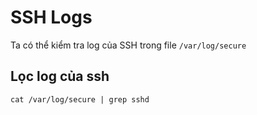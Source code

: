 # SSH Logs

Ta có thể kiểm tra log của SSH trong file `/var/log/secure`

## Lọc log của ssh
```
cat /var/log/secure | grep sshd
```